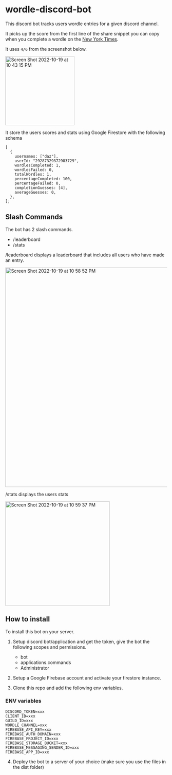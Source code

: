 # wordle-discord-bot

This discord bot tracks users wordle entries for a given discord channel.

It picks up the score from the first line of the share snippet you can copy when you complete a wordle on the [New York Times](https://www.nytimes.com/games/wordle/index.html).

It uses `4/6` from the screenshot below.

<img width="215" alt="Screen Shot 2022-10-19 at 10 43 15 PM" src="https://user-images.githubusercontent.com/30006190/196843865-4937c2b2-ad55-4c0a-9641-a418d4584484.png">

It store the users scores and stats using Google Firestore with the following schema

```
[
  {
    usernames: ["daz"],
    userId: "29287329372983729",
    wordlesCompleted: 1,
    wordlesFailed: 0,
    totalWordles: 1,
    percentageCompleted: 100,
    percentageFailed: 0,
    completionGuesses: [4],
    averageGuesses: 0,
  },
];

```

## Slash Commands

The bot has 2 slash commands.

- /leaderboard
- /stats

/leaderboard displays a leaderboard that includes all users who have made an entry.

<img width="684" alt="Screen Shot 2022-10-19 at 10 58 52 PM" src="https://user-images.githubusercontent.com/30006190/196846001-3391b8c8-a21b-4594-9f5a-ff2b77fac6c3.png">

/stats displays the users stats

<img width="325" alt="Screen Shot 2022-10-19 at 10 59 37 PM" src="https://user-images.githubusercontent.com/30006190/196846130-05d7cff4-73ef-4df5-9d36-7885672bd035.png">

## How to install

To install this bot on your server.

1. Setup discord bot/application and get the token, give the bot the following scopes and permissions.

   - bot
   - applications.commands
   - Administrator

2. Setup a Google Firebase account and activate your firestore instance.
3. Clone this repo and add the following env variables.

### ENV variables

```
DISCORD_TOKEN=xxx
CLIENT_ID=xxx
GUILD_ID=xxx
WORDLE_CHANNEL=xxx
FIREBASE_API_KEY=xxx
FIREBASE_AUTH_DOMAIN=xxx
FIREBASE_PROJECT_ID=xxx
FIREBASE_STORAGE_BUCKET=xxx
FIREBASE_MESSAGING_SENDER_ID=xxx
FIREBASE_APP_ID=xxx
```

4. Deploy the bot to a server of your choice (make sure you use the files in the dist folder)
